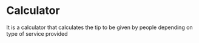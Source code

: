 # Calculator
It is a calculator that calculates the tip to be given by people depending on type of service provided
